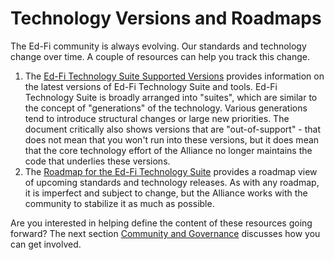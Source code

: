 # Technology Versions and Roadmaps

The Ed-Fi community is always evolving. Our standards and technology change over time. A couple of resources can help you track this change.

1. The [Ed-Fi Technology Suite Supported Versions](/reference/roadmap/supported-versions) provides information on the latest versions of Ed-Fi Technology Suite and tools. Ed-Fi Technology Suite is broadly arranged into "suites", which are similar to the concept of "generations" of the technology. Various generations tend to introduce structural changes or large new priorities. The document critically also shows versions that are "out-of-support" - that does not mean that you won't run into these versions, but it does mean that the core technology effort of the Alliance no longer maintains the code that underlies these versions.
2. The [Roadmap for the Ed-Fi Technology Suite](/reference/roadmap) provides a roadmap view of upcoming standards and technology releases. As with any roadmap, it is imperfect and subject to change, but the Alliance works with the community to stabilize it as much as possible.

Are you interested in helping define the content of these resources going forward? The next section [Community and Governance](../support/community-and-governance.md) discusses how you can get involved.
